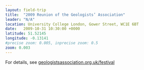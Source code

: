 ```yaml
---
layout: field-trip
title:  "2009 Reunion of the Geologists’ Association"
leader: "N/A"
location: University College London, Gower Street, WC1E 6BT
date:   2009-10-31 10:30:00 +0000
latitude: 51.52145
longitude: -0.13141
#precise zoom: 0.005, inprecise zoom: 0.5
zoom: 0.003
---
```

For details, see <a href="https://geologistsassociation.org.uk/festival/">geologistsassociation.org.uk/festival</a>
